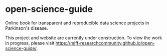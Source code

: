 # open-science-guide

Online book for transparent and reproducible data science projects in Parkinson's disease.

This project and website are currently under construction. To view the work in progress, please visit https://mjff-researchcommunity.github.io/open-science-guide/.
